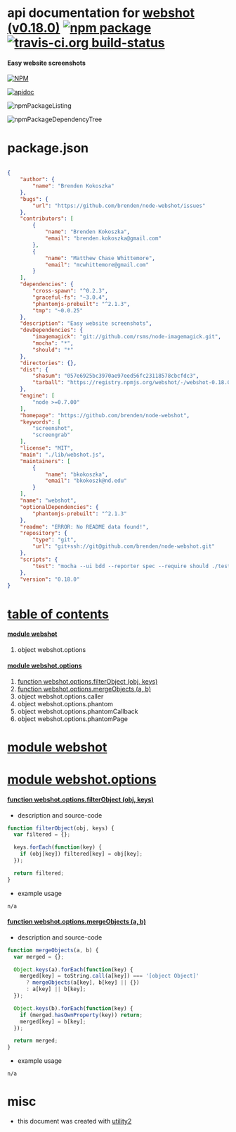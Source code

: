 # api documentation for  [webshot (v0.18.0)](https://github.com/brenden/node-webshot)  [![npm package](https://img.shields.io/npm/v/npmdoc-webshot.svg?style=flat-square)](https://www.npmjs.org/package/npmdoc-webshot) [![travis-ci.org build-status](https://api.travis-ci.org/npmdoc/node-npmdoc-webshot.svg)](https://travis-ci.org/npmdoc/node-npmdoc-webshot)
#### Easy website screenshots

[![NPM](https://nodei.co/npm/webshot.png?downloads=true)](https://www.npmjs.com/package/webshot)

[![apidoc](https://npmdoc.github.io/node-npmdoc-webshot/build/screenCapture.buildNpmdoc.browser._2Fhome_2Ftravis_2Fbuild_2Fnpmdoc_2Fnode-npmdoc-webshot_2Ftmp_2Fbuild_2Fapidoc.html.png)](https://npmdoc.github.io/node-npmdoc-webshot/build..beta..travis-ci.org/apidoc.html)

![npmPackageListing](https://npmdoc.github.io/node-npmdoc-webshot/build/screenCapture.npmPackageListing.svg)

![npmPackageDependencyTree](https://npmdoc.github.io/node-npmdoc-webshot/build/screenCapture.npmPackageDependencyTree.svg)



# package.json

```json

{
    "author": {
        "name": "Brenden Kokoszka"
    },
    "bugs": {
        "url": "https://github.com/brenden/node-webshot/issues"
    },
    "contributors": [
        {
            "name": "Brenden Kokoszka",
            "email": "brenden.kokoszka@gmail.com"
        },
        {
            "name": "Matthew Chase Whittemore",
            "email": "mcwhittemore@gmail.com"
        }
    ],
    "dependencies": {
        "cross-spawn": "^0.2.3",
        "graceful-fs": "~3.0.4",
        "phantomjs-prebuilt": "^2.1.3",
        "tmp": "~0.0.25"
    },
    "description": "Easy website screenshots",
    "devDependencies": {
        "imagemagick": "git://github.com/rsms/node-imagemagick.git",
        "mocha": "*",
        "should": "*"
    },
    "directories": {},
    "dist": {
        "shasum": "057e6925bc3970ae97eed56fc23118578cbcfdc3",
        "tarball": "https://registry.npmjs.org/webshot/-/webshot-0.18.0.tgz"
    },
    "engine": [
        "node >=0.7.00"
    ],
    "homepage": "https://github.com/brenden/node-webshot",
    "keywords": [
        "screenshot",
        "screengrab"
    ],
    "license": "MIT",
    "main": "./lib/webshot.js",
    "maintainers": [
        {
            "name": "bkokoszka",
            "email": "bkokoszk@nd.edu"
        }
    ],
    "name": "webshot",
    "optionalDependencies": {
        "phantomjs-prebuilt": "^2.1.3"
    },
    "readme": "ERROR: No README data found!",
    "repository": {
        "type": "git",
        "url": "git+ssh://git@github.com/brenden/node-webshot.git"
    },
    "scripts": {
        "test": "mocha --ui bdd --reporter spec --require should ./test/core.js ./test/options/*"
    },
    "version": "0.18.0"
}
```



# <a name="apidoc.tableOfContents"></a>[table of contents](#apidoc.tableOfContents)

#### [module webshot](#apidoc.module.webshot)
1.  object <span class="apidocSignatureSpan">webshot.</span>options

#### [module webshot.options](#apidoc.module.webshot.options)
1.  [function <span class="apidocSignatureSpan">webshot.options.</span>filterObject (obj, keys)](#apidoc.element.webshot.options.filterObject)
1.  [function <span class="apidocSignatureSpan">webshot.options.</span>mergeObjects (a, b)](#apidoc.element.webshot.options.mergeObjects)
1.  object <span class="apidocSignatureSpan">webshot.options.</span>caller
1.  object <span class="apidocSignatureSpan">webshot.options.</span>phantom
1.  object <span class="apidocSignatureSpan">webshot.options.</span>phantomCallback
1.  object <span class="apidocSignatureSpan">webshot.options.</span>phantomPage



# <a name="apidoc.module.webshot"></a>[module webshot](#apidoc.module.webshot)



# <a name="apidoc.module.webshot.options"></a>[module webshot.options](#apidoc.module.webshot.options)

#### <a name="apidoc.element.webshot.options.filterObject"></a>[function <span class="apidocSignatureSpan">webshot.options.</span>filterObject (obj, keys)](#apidoc.element.webshot.options.filterObject)
- description and source-code
```javascript
function filterObject(obj, keys) {
  var filtered = {};

  keys.forEach(function(key) {
    if (obj[key]) filtered[key] = obj[key];
  });

  return filtered;
}
```
- example usage
```shell
n/a
```

#### <a name="apidoc.element.webshot.options.mergeObjects"></a>[function <span class="apidocSignatureSpan">webshot.options.</span>mergeObjects (a, b)](#apidoc.element.webshot.options.mergeObjects)
- description and source-code
```javascript
function mergeObjects(a, b) {
  var merged = {};

  Object.keys(a).forEach(function(key) {
    merged[key] = toString.call(a[key]) === '[object Object]'
      ? mergeObjects(a[key], b[key] || {})
      : a[key] || b[key];
  });

  Object.keys(b).forEach(function(key) {
    if (merged.hasOwnProperty(key)) return;
    merged[key] = b[key];
  });

  return merged;
}
```
- example usage
```shell
n/a
```



# misc
- this document was created with [utility2](https://github.com/kaizhu256/node-utility2)
